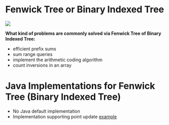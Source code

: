 # Fenwick Tree or Binary Indexed Tree

![](https://github.com/AnghelLeonard/Java-Data-Structures/blob/master/fenwicktree/fenwick%20tree.png)

**What kind of problems are commonly solved via Fenwick Tree of Binary Indexed Tree:**

- efficient prefix sums
- sum range queries
- implement the arithmetic coding algorithm
- count inversions in an array

# Java Implementations for Fenwick Tree (Binary Indexed Tree)

- No Java default implementation
- Implementation supporting point update [example](https://github.com/AnghelLeonard/Java-Data-Structures/tree/master/fenwicktree/RangeQueryAndPointUpdate)

